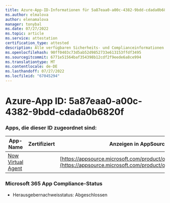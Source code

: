 ```yaml
---
title: Azure-App-ID-Informationen für 5a87eaa0-a00c-4382-9bdd-cdada0b6820f
ms.author: elmalova
author: elenamalova
manager: tonybal
ms.date: 07/27/2022
ms.topic: article
ms.service: attestation
certification_type: attested
description: Alle verfügbaren Sicherheits- und Complianceinformationen für 5a87eaa0-a00c-4382-9bdd-cdada0b6820f.
ms.openlocfilehash: 90ff0403c73d5ab52d9852733e613153ffdf3495
ms.sourcegitcommit: 6771e51564baf354398b12cdf2f9eede6a8ce994
ms.translationtype: MT
ms.contentlocale: de-DE
ms.lasthandoff: 07/27/2022
ms.locfileid: "67045294"
---
```

# <a name="azure-app-id-5a87eaa0-a00c-4382-9bdd-cdada0b6820f"></a>Azure-App ID: 5a87eaa0-a00c-4382-9bdd-cdada0b6820f


### <a name="apps-associated-with-this-id"></a>Apps, die dieser ID zugeordnet sind:
| **App-Name** | **Zertifiziert** | **Anzeigen in AppSource** |
|--------------|---------------|-----------------------|
| [Now Virtual Agent](../forward/WA104381816.md) |  | [https://appsource.microsoft.com/product/office/WA104381816](https://appsource.microsoft.com/product/office/WA104381816) |

### <a name="microsoft-365-app-compliance-status"></a>Microsoft 365 App Compliance-Status
- Herausgebernachweisstatus: Abgeschlossen

